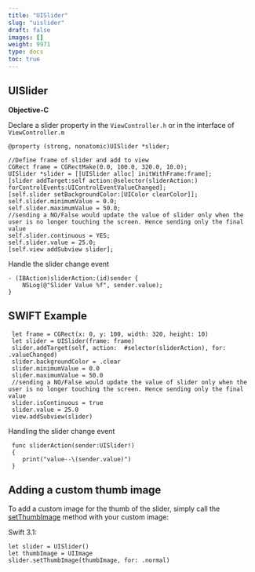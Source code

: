 ```yaml
---
title: "UISlider"
slug: "uislider"
draft: false
images: []
weight: 9971
type: docs
toc: true
---
```


## UISlider
**Objective-C**

Declare a slider property in the `ViewController.h` or in the interface of `ViewController.m`
   
 

    @property (strong, nonatomic)UISlider *slider;

    //Define frame of slider and add to view
    CGRect frame = CGRectMake(0.0, 100.0, 320.0, 10.0);
    UISlider *slider = [[UISlider alloc] initWithFrame:frame];
    [slider addTarget:self action:@selector(sliderAction:) forControlEvents:UIControlEventValueChanged];
    [self.slider setBackgroundColor:[UIColor clearColor]];
    self.slider.minimumValue = 0.0;
    self.slider.maximumValue = 50.0;
    //sending a NO/False would update the value of slider only when the user is no longer touching the screen. Hence sending only the final value
    self.slider.continuous = YES;
    self.slider.value = 25.0;
    [self.view addSubview slider];

Handle the slider change event

    - (IBAction)sliderAction:(id)sender {
        NSLog(@"Slider Value %f", sender.value);
    }

## SWIFT Example
     let frame = CGRect(x: 0, y: 100, width: 320, height: 10)
     let slider = UISlider(frame: frame)
     slider.addTarget(self, action:  #selector(sliderAction), for: .valueChanged)
     slider.backgroundColor = .clear
     slider.minimumValue = 0.0
     slider.maximumValue = 50.0
     //sending a NO/False would update the value of slider only when the user is no longer touching the screen. Hence sending only the final value
     slider.isContinuous = true
     slider.value = 25.0
     view.addSubview(slider)

Handling the slider change event

     func sliderAction(sender:UISlider!)
     {
        print("value--\(sender.value)")
     }



## Adding a custom thumb image
To add a custom image for the thumb of the slider, simply call the [setThumbImage][1] method with your custom image:

Swift 3.1:

    let slider = UISlider()
    let thumbImage = UIImage
    slider.setThumbImage(thumbImage, for: .normal)


  [1]: https://developer.apple.com/reference/uikit/uislider/1621336-setthumbimage

